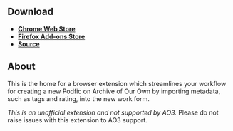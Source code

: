 ## Download

<ul class="downloads">
    <li>
        <a href="https://chrome.google.com/webstore/detail/ao3-podfic-posting-helper/liceoplaldpcfdkndimfppgdcbophgma?utm_source=github&utm_medium=web&utm_campaign=github_pages" target="_blank" rel="noopener" class="download">
            <strong>Chrome Web Store</strong>
        </a>
    </li>
    <li>
        <a href="https://addons.mozilla.org/en-US/firefox/addon/ao3-podfic-posting-helper/" target="_blank" rel="noopener">
            <strong>Firefox Add-ons Store</strong>
        </a>
    </li>
    <li>
        <a href="{{ site.github.zip_url }}" target="_blank" rel="noopener">
            <strong>Source</strong>
        </a>
    </li>
</ul>

## About

This is the home for a browser extension which streamlines your workflow for creating a new Podfic
on Archive of Our Own by importing metadata, such as tags and rating, into the new work form.

_This is an unofficial extension and not supported by AO3._ Please do not raise issues with this
extension to AO3 support.